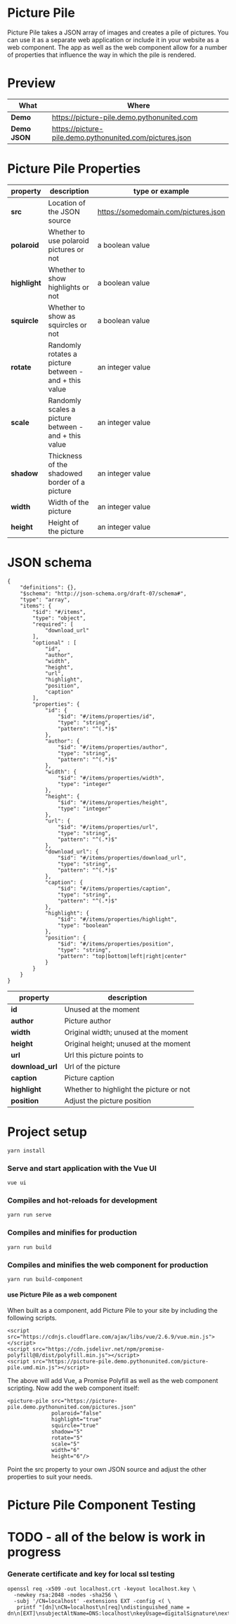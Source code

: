 # Picture Pile

Picture Pile takes a JSON array of images and creates a pile of pictures. You can use it as a separate
web application or include it in your website as a web component. The app as well as the web component
allow for a number of properties that influence the way in which the pile is rendered.

# Preview

| **What** | **Where**
|---------------|-----------------------------------------------------------
| **Demo**      | <https://picture-pile.demo.pythonunited.com>                  
| **Demo JSON** | <https://picture-pile.demo.pythonunited.com/pictures.json>    

# Picture Pile Properties

| **property** | **description** | **type or example**
|----------|-------------------------------------------------------|----------------------------------------
| **src**      | Location of the JSON source                           | https://somedomain.com/pictures.json  
| **polaroid** | Whether to use polaroid pictures or not               | a boolean value
| **highlight**| Whether to show highlights or not                     | a boolean value
| **squircle** | Whether to show as squircles or not                   | a boolean value
| **rotate**   | Randomly rotates a picture between - and + this value | an integer value
| **scale**    | Randomly scales a picture between - and + this value  | an integer value
| **shadow**   | Thickness of the shadowed border of a picture         | an integer value
| **width**    | Width of the picture                                  | an integer value
| **height**   | Height of the picture                                 | an integer value


# JSON schema

    {
        "definitions": {},
        "$schema": "http://json-schema.org/draft-07/schema#",
        "type": "array",
        "items": {
            "$id": "#/items",
            "type": "object",
            "required": [
                "download_url"
            ],
            "optional" : [
                "id",
                "author",
                "width",
                "height",
                "url",
                "highlight",
                "position",
                "caption"
            ],
            "properties": {
                "id": {
                    "$id": "#/items/properties/id",
                    "type": "string",
                    "pattern": "^(.*)$"
                },
                "author": {
                    "$id": "#/items/properties/author",
                    "type": "string",
                    "pattern": "^(.*)$"
                },
                "width": {
                    "$id": "#/items/properties/width",
                    "type": "integer"
                },
                "height": {
                    "$id": "#/items/properties/height",
                    "type": "integer"
                },
                "url": {
                    "$id": "#/items/properties/url",
                    "type": "string",
                    "pattern": "^(.*)$"
                },
                "download_url": {
                    "$id": "#/items/properties/download_url",
                    "type": "string",
                    "pattern": "^(.*)$"
                },
                "caption": {
                    "$id": "#/items/properties/caption",
                    "type": "string",
                    "pattern": "^(.*)$"
                },
                "highlight": {
                    "$id": "#/items/properties/highlight",
                    "type": "boolean"
                },
                "position": {
                    "$id": "#/items/properties/position",
                    "type": "string",
                    "pattern": "top|bottom|left|right|center"
                }
            }
        }
    }

| **property** | **description**
|--------------|-----------------------------------------
| **id**           | Unused at the moment
| **author**       | Picture author
| **width**        | Original width; unused at the moment
| **height**       | Original height; unused at the moment
| **url**          | Url this picture points to
| **download_url** | Url of the picture
| **caption**      | Picture caption
| **highlight**    | Whether to highlight the picture or not
| **position**     | Adjust the picture position 
    
# Project setup

    yarn install

### Serve and start application with the Vue UI

    vue ui

### Compiles and hot-reloads for development

    yarn run serve

### Compiles and minifies for production

    yarn run build

### Compiles and minifies the web component for production

    yarn run build-component

#### use Picture Pile as a web component

When built as a component, add Picture Pile to your site by including the following scripts.


    <script src="https://cdnjs.cloudflare.com/ajax/libs/vue/2.6.9/vue.min.js"></script>
    <script src="https://cdn.jsdelivr.net/npm/promise-polyfill@8/dist/polyfill.min.js"></script>
    <script src="https://picture-pile.demo.pythonunited.com/picture-pile.umd.min.js"></script>

The above will add Vue, a Promise Polyfill as well as the web component scripting. Now add 
the web component itself:

    <picture-pile src="https://picture-pile.demo.pythonunited.com/pictures.json"
                  polaroid="false"
                  highlight="true"
                  squircle="true"
                  shadow="5"
                  rotate="5"
                  scale="5"
                  width="6"
                  height="6"/>

Point the src property to your own JSON source and adjust the other properties to suit
your needs.

# Picture Pile Component Testing

# TODO - all of the below is work in progress

### Generate certificate and key for local ssl testing

    openssl req -x509 -out localhost.crt -keyout localhost.key \
      -newkey rsa:2048 -nodes -sha256 \
      -subj '/CN=localhost' -extensions EXT -config <( \
       printf "[dn]\nCN=localhost\n[req]\ndistinguished_name = dn\n[EXT]\nsubjectAltName=DNS:localhost\nkeyUsage=digitalSignature\nextendedKeyUsage=serverAuth")

